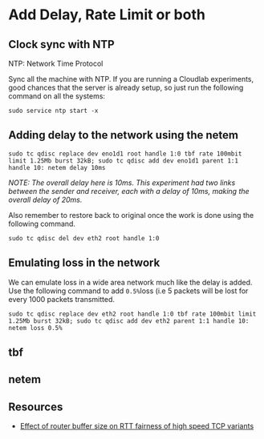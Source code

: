 # Add Delay, Rate Limit or both

## Clock sync with NTP

NTP: Network Time Protocol

Sync all the machine with NTP. If you are running a Cloudlab
experiments, good chances that the server is already setup, so just run
the following command on all the systems:

```
sudo service ntp start -x
```

## Adding delay to the network using the netem
```
sudo tc qdisc replace dev eno1d1 root handle 1:0 tbf rate 100mbit limit 1.25Mb burst 32kB; sudo tc qdisc add dev eno1d1 parent 1:1 handle 10: netem delay 10ms
```

*NOTE: The overall delay here is 10ms. This experiment had two links
between the sender and receiver, each with a delay of 10ms, making the
overall delay of 20ms.*

Also remember to restore back to original once the work is done using
the following command.

```
sudo tc qdisc del dev eth2 root handle 1:0
```

## Emulating loss in the network

We can emulate loss in a wide area network much like the delay is added.
Use the following command to add `0.5%`loss (i.e 5 packets will be
lost for every 1000 packets transmitted.

```
sudo tc qdisc replace dev eth2 root handle 1:0 tbf rate 100mbit limit 1.25Mb burst 32kB; sudo tc qdisc add dev eth2 parent 1:1 handle 10: netem loss 0.5%
```
## tbf

## netem

## Resources

* [Effect of router buffer size on RTT fairness of high speed TCP
		variants](https://witestlab.poly.edu/blog/effect-of-buffer-size-on-rtt-fairness/)

